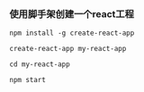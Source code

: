 ### 使用脚手架创建一个react工程
```
npm install -g create-react-app

create-react-app my-react-app

cd my-react-app

npm start
```
